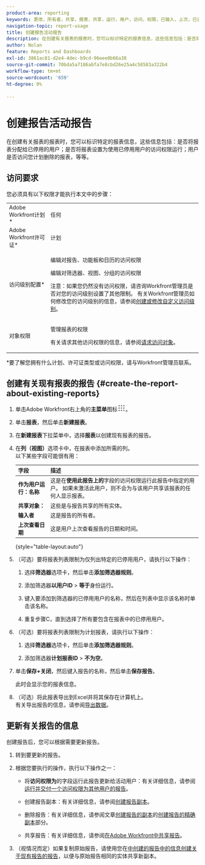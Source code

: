 ```yaml
---
product-area: reporting
keywords: 更改，所有者，共享，报表，共享，运行，用户，访问，权限，已输入，上次，已查看，日期，报表，活动
navigation-topic: report-usage
title: 创建报告活动报告
description: 在创建有关报表的报表时，您可以标识特定的报表信息，这些信息包括：是否将报表分配给已停用的用户；是否将报表设置为使用已停用用户的访问权限运行；用户是否访问您计划删除的报表，等等。
author: Nolan
feature: Reports and Dashboards
exl-id: 3861ac81-d2e4-4dec-b9cd-96eee0b66a38
source-git-commit: 70bda5a7186abfa7e8cbd26e25a4c58583a322b4
workflow-type: tm+mt
source-wordcount: '659'
ht-degree: 0%

---
```


# 创建报告活动报告

在创建有关报表的报表时，您可以标识特定的报表信息，这些信息包括：是否将报表分配给已停用的用户；是否将报表设置为使用已停用用户的访问权限运行；用户是否访问您计划删除的报表，等等。

## 访问要求

您必须具有以下权限才能执行本文中的步骤：

<table style="table-layout:auto"> 
 <col> 
 <col> 
 <tbody> 
  <tr> 
   <td role="rowheader">Adobe Workfront计划*</td> 
   <td> <p>任何</p> </td> 
  </tr> 
  <tr> 
   <td role="rowheader">Adobe Workfront许可证*</td> 
   <td> <p>计划 </p> </td> 
  </tr> 
  <tr> 
   <td role="rowheader">访问级别配置*</td> 
   <td> <p>编辑对报告、功能板和日历的访问权限</p> <p>编辑对筛选器、视图、分组的访问权限</p> <p>注意：如果您仍然没有访问权限，请咨询Workfront管理员是否对您的访问级别设置了其他限制。 有关Workfront管理员如何修改您的访问级别的信息，请参阅<a href="../../../administration-and-setup/add-users/configure-and-grant-access/create-modify-access-levels.md" class="MCXref xref">创建或修改自定义访问级别</a>。</p> </td> 
  </tr> 
  <tr> 
   <td role="rowheader">对象权限</td> 
   <td> <p>管理报表的权限</p> <p>有关请求其他访问权限的信息，请参阅<a href="../../../workfront-basics/grant-and-request-access-to-objects/request-access.md" class="MCXref xref">请求访问对象</a>。</p> </td> 
  </tr> 
 </tbody> 
</table>

&#42;要了解您拥有什么计划、许可证类型或访问权限，请与Workfront管理员联系。

## 创建有关现有报表的报告 {#create-the-report-about-existing-reports}

1. 单击Adobe Workfront右上角的&#x200B;**主菜单**&#x200B;图标![主菜单图标](assets/main-menu-icon.png)。
1. 单击&#x200B;**报表**，然后单击&#x200B;**新建报表**。
1. 在&#x200B;**新建报表**&#x200B;下拉菜单中，选择&#x200B;**报表**&#x200B;以创建现有报表的报告。

1. 在&#x200B;**列（视图）**&#x200B;选项卡中，在报表中添加所需的列。\
   以下某些字段可能很有用：

   | 字段 | 描述 |
   |---|---|
   | **作为用户运行：名称** | 这是在&#x200B;**使用此报告上的**&#x200B;字段的访问权限运行此报告中指定的用户。 如果未激活此用户，则不会为与该用户共享该报表的任何人显示报表。 |
   | **共享对象：** | 这些是与报告共享的所有实体。 |
   | **输入者** | 这是报告的所有者。 |
   | **上次查看日期** | 这是用户上次查看报告的日期和时间。 |

   {style="table-layout:auto"}

1. （可选）要将报表列表限制为仅列出特定的已停用用户，请执行以下操作：

   1. 选择&#x200B;**筛选器**&#x200B;选项卡，然后单击&#x200B;**添加筛选器规则**。

   1. 添加筛选器&#x200B;**以用户ID** > **等于**&#x200B;身份运行。

   1. 键入要添加到筛选器的已停用用户的名称，然后在列表中显示该名称时单击该名称。
   1. 重复步骤C，直到选择了所有要包含在报表中的已停用用户。

1. （可选）要将报表列表限制为计划报表，请执行以下操作：

   1. 选择&#x200B;**筛选器**&#x200B;选项卡，然后单击&#x200B;**添加筛选器规则**。

   1. 添加筛选器&#x200B;**计划报表ID** > **不为空**。

1. 单击&#x200B;**保存+关闭**，然后键入报告的名称，然后单击&#x200B;**保存报告**。

   此时会显示您的报表信息。

1. （可选）将此报表导出到Excel并将其保存在计算机上。\
   有关导出报告的信息，请参阅[导出数据](../../../reports-and-dashboards/reports/creating-and-managing-reports/export-data.md)。

## 更新有关报告的信息

创建报告后，您可以根据需要更新报告。

1. 转到要更新的报告。
1. 根据您要执行的操作，执行以下操作之一：

   * 将&#x200B;**访问权限为**&#x200B;的字段运行此报告更新给活动用户：有关详细信息，请参阅[运行并交付一个访问权限为其他用户的报告](../../../reports-and-dashboards/reports/creating-and-managing-reports/run-deliver-report-access-rights-another-user.md)。

   * 创建报告副本：有关详细信息，请参阅[创建报告副本](../../../reports-and-dashboards/reports/creating-and-managing-reports/create-copy-report.md)。
   * 删除报告：有关详细信息，请参阅文章[创建报告的副本](../../../reports-and-dashboards/reports/creating-and-managing-reports/create-copy-report.md)的[创建报告的精确副本](../../../reports-and-dashboards/reports/creating-and-managing-reports/create-copy-report.md#update2)部分。

   * 共享报告：有关详细信息，请参阅[在Adobe Workfront中共享报告](../../../reports-and-dashboards/reports/creating-and-managing-reports/share-report.md)。

1. （视情况而定）如果复制原始报告，请使用您在[中创建的报告中的信息创建关于现有报告的报告](#create-the-report-about-existing-reports)，以便与原始报告相同的实体共享新副本。
